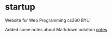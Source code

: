 # startup
Website for Web Programming cs260 BYU

Added some notes about Markdown notation [notes](notes.md)
